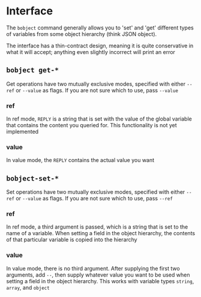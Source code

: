 # Interface

The `bobject` command generally allows you to 'set' and 'get' different types of variables from some object hierarchy (think JSON object).

The interface has a thin-contract design, meaning it is quite conservative in what it will accept; anything even slightly incorrect will print an error

## `bobject get-*`

Get operations have two mutually exclusive modes, specified with either `--ref` or `--value` as flags. If you are not sure which to use, pass `--value`

### ref

In ref mode, `REPLY` is a string that is set with the value of the global variable that contains the content you queried for. This functionality is not yet implemented

### value

In value mode, the `REPLY` contains the actual value you want

## `bobject-set-*`

Set operations have two mutually exclusive modes, specified with either `--ref` or `--value` as flags. If you are not sure which to use, pass `--ref`

### ref

In ref mode, a third argument is passed, which is a string that is set to the name of a variable. When setting a field in the object hierarchy, the contents of that particular variable is copied into the hierarchy

### value

In value mode, there is no third argument. After supplying the first two arguments, add `--`, then supply whatever value you want to be used when setting a field in the object hierarchy. This works with variable types `string`, `array`, and `object`

